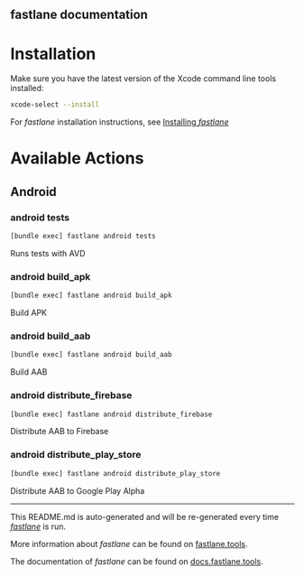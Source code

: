 fastlane documentation
----

# Installation

Make sure you have the latest version of the Xcode command line tools installed:

```sh
xcode-select --install
```

For _fastlane_ installation instructions, see [Installing _fastlane_](https://docs.fastlane.tools/#installing-fastlane)

# Available Actions

## Android

### android tests

```sh
[bundle exec] fastlane android tests
```

Runs tests with AVD

### android build_apk

```sh
[bundle exec] fastlane android build_apk
```

Build APK

### android build_aab

```sh
[bundle exec] fastlane android build_aab
```

Build AAB

### android distribute_firebase

```sh
[bundle exec] fastlane android distribute_firebase
```

Distribute AAB to Firebase

### android distribute_play_store

```sh
[bundle exec] fastlane android distribute_play_store
```

Distribute AAB to Google Play Alpha

----

This README.md is auto-generated and will be re-generated every time [_fastlane_](https://fastlane.tools) is run.

More information about _fastlane_ can be found on [fastlane.tools](https://fastlane.tools).

The documentation of _fastlane_ can be found on [docs.fastlane.tools](https://docs.fastlane.tools).
